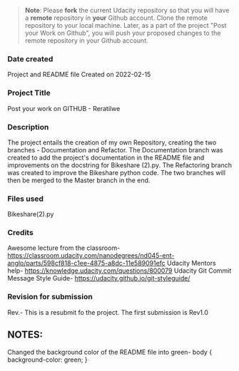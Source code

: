 >**Note**: Please **fork** the current Udacity repository so that you will have a **remote** repository in **your** Github account. Clone the remote repository to your local machine. Later, as a part of the project "Post your Work on Github", you will push your proposed changes to the remote repository in your Github account.

### Date created
Project and README file Created on 2022-02-15

### Project Title
Post your work on GITHUB - Reratilwe

### Description
The project entails the creation of my own Repository, creating the two branches - Documentation and Refactor. The Documentation branch was created to add the project's documentation in the README file and improvements on the docstring for Bikeshare (2).py. The Refactoring branch was created to improve the Bikeshare python code. The two branches will then be merged to the Master branch in the end.

### Files used
Bikeshare(2).py

### Credits
Awesome lecture from the classroom- https://classroom.udacity.com/nanodegrees/nd045-ent-anglo/parts/598cf818-c1ee-4875-a8dc-11e589091efc Udacity Mentors help- https://knowledge.udacity.com/questions/800079 Udacity Git Commit Message Style Guide- https://udacity.github.io/git-styleguide/

### Revision for submission
Rev.- This is a resubmit fo the project. The first submission is Rev1.0

## NOTES:
Changed the background color of the README file into green- 
body {
    background-color: green;
}
